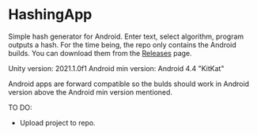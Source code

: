 # HashingApp
Simple hash generator for Android. Enter text, select algorithm, program outputs a hash.
For the time being, the repo only contains the Android builds. You can download them from the [Releases](https://github.com/Demkeys/HashingApp) page.

Unity version: 2021.1.0f1
Android min version: Android 4.4 "KitKat"

Android apps are forward compatible so the bulds should work in Android version above the Android min version mentioned.

TO DO:
- Upload project to repo.
